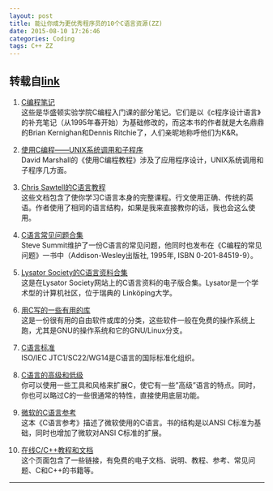 ```yaml
---
layout: post
title: 能让你成为更优秀程序员的10个C语言资源(ZZ)
date: 2015-08-10 17:26:46
categories: Coding
tags: C++ ZZ
---
```


转载自[link](http://blog.jobbole.com/59611/)
----

1. [C编程笔记](http://www.eskimo.com/~scs/cclass/notes/top.html)  
这些是华盛顿实验学院C编程入门课的部分笔记。它们是以《c程序设计语言》的补充笔记（从1995年春开始）为基础修改的，而这本书的作者就是大名鼎鼎的Brian Kernighan和Dennis Ritchie了，人们亲昵地称呼他们为K&R。

1. [使用C编程——UNIX系统调用和子程序](http://www.cs.cf.ac.uk/Dave/C/)  
David Marshall的《使用C编程教程》涉及了应用程序设计，UNIX系统调用和子程序几方面。

1. [Chris Sawtell的C语言教程](http://gd.tuwien.ac.at/languages/c/cref-mleslie/CONTRIB/SAWTELL/intro.html)  
这些文档包含了使你学习C语言本身的完整课程。行文使用正确、传统的英语。作者使用了相同的语言结构，如果是我来直接教你的话，我也会这么使用。

1. [C语言常见问题合集](http://c-faq.com/)  
Steve Summit维护了一份C语言的常见问题，他同时也发布在《C编程的常见问题》一书中（Addison-Wesley出版社, 1995年, ISBN 0-201-84519-9）。

1. [Lysator Society的C语言资料合集](http://www.lysator.liu.se/c/index.html)  
这是在Lysator Society网站上的C语言资料的电子版合集。Lysator是一个学术型的计算机社区，位于瑞典的 Linköping大学。

1. [用C写的一些有用的库](http://directory.fsf.org/wiki/Category/Library/C)  
这是一份很有用的自由软件或库的分类，这些软件一般在免费的操作系统上跑，尤其是GNU的操作系统和它的GNU/Linux分支。

1. [C语言标准](http://www.open-std.org/JTC1/SC22/WG14/)  
ISO/IEC JTC1/SC22/WG14是C语言的国际标准化组织。

1. [C语言的高级和低级](http://www.jetcafe.org/jim/highlowc.html)  
你可以使用一些工具和风格来扩展C，使它有一些”高级”语言的特点。同时，你也可以略过C的一些很通常的特性，直接使用底层功能。

1. [微软的C语言参考](https://msdn.microsoft.com/en-us/library/fw5abdx6.aspx)  
这本《C语言参考》描述了微软使用的C语言。书的结构是以ANSI C标准为基础，同时也增加了微软对ANSI C标准的扩展。

1. [在线C/C++教程和文档](http://www.thefreecountry.com/documentation/onlinecpp.shtml)  
这个页面包含了一些链接，有免费的电子文档、说明、教程、参考、常见问题、C和C++的书籍等。


------
